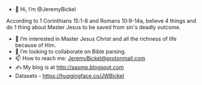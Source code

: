 - 👋 Hi, I’m @JeremyBickel

According to 1 Corinthians 15:1-8 and Romans 10:9-14a, believe 4 things and do 1 thing about Master Jesus to be saved from sin's deadly outcome.

- 👀 I’m interested in Master Jesus Christ and all the richness of life because of Him.
- 💞️ I’m looking to collaborate on Bible parsing.
- 📫 How to reach me: JeremyBickel@protonmail.com
- ✍️ My blog is at http://aasmp.blogspot.com
- Datasets - https://huggingface.co/JWBickel
<!---
JeremyBickel/JeremyBickel is a ✨ special ✨ repository because its `README.md` (this file) appears on your GitHub profile.
You can click the Preview link to take a look at your changes.
--->
